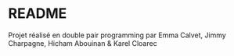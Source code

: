 # README

Projet réalisé en double pair programming par Emma Calvet, Jimmy Charpagne, Hicham Abouinan & Karel Cloarec


